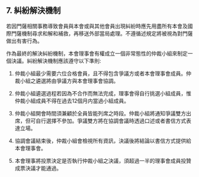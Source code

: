## 7. 糾紛解決機制

若因門薩相關事務導致會員與本會或與其他會員出現糾紛時應先用盡所有本會及國際門薩機制尋求和解和補救，再移送外部當局處理。不遵循述規定將被視為對門薩做出有害行為。

作為最終的解決糾紛機制，本會理事會有權成立一個非常態性的仲裁小組來制定一個決議。糾紛解決機制應該遵守以下準則:

1. 仲裁小組最少需要六位合格會員，且不得包含爭議方或者本會理事會成員。仲裁小組之遴選將由爭議方與本會理事會協調。

2. 仲裁小組遴選過程若因為不合作而無法完成，理事會得自行挑選小組成員，惟仲裁小組成員不得在過去12個月内當過小組成員。

3. 仲裁小組開會時間須兼顧於全員皆能列席之時段。仲裁小組將通知爭議雙方出席，但可自行選擇不參加。爭議雙方將在協調會議時透過口述或者書信方式表達立場。

4. 協調會議結束後，仲裁小組會檢視所有資訊，決議後將結論以書信方式提供給本會理事會。

5. 本會理事將投票決定是否執行仲裁小組之決議，須超過一半的理事會成員投贊成票決議才能通過。



